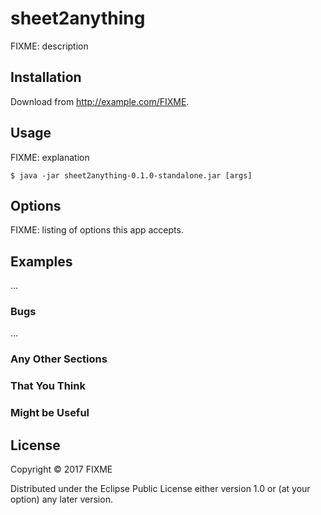 # sheet2anything

FIXME: description

## Installation

Download from http://example.com/FIXME.

## Usage

FIXME: explanation

    $ java -jar sheet2anything-0.1.0-standalone.jar [args]

## Options

FIXME: listing of options this app accepts.

## Examples

...

### Bugs

...

### Any Other Sections
### That You Think
### Might be Useful

## License

Copyright © 2017 FIXME

Distributed under the Eclipse Public License either version 1.0 or (at
your option) any later version.
